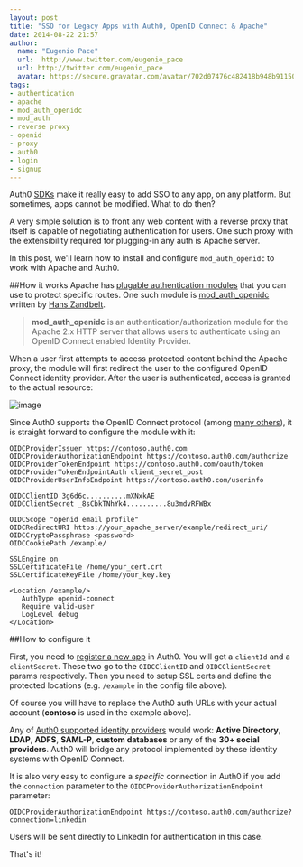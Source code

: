 ```yaml
---
layout: post
title: "SSO for Legacy Apps with Auth0, OpenID Connect & Apache"
date: 2014-08-22 21:57
author:
  name: "Eugenio Pace"
  url:  http://www.twitter.com/eugenio_pace
  url: http://twitter.com/eugenio_pace
  avatar: https://secure.gravatar.com/avatar/702d07476c482418b948b911504137a5?s=60
tags:
- authentication
- apache
- mod_auth_openidc
- mod_auth
- reverse proxy
- openid
- proxy
- auth0
- login
- signup
---
```


Auth0 [SDKs](https://docs.auth0.com) make it really easy to add SSO to any app, on any platform. But sometimes, apps cannot be modified. What to do then?

A very simple solution is to front any web content with a reverse proxy that itself is capable of negotiating authentication for users. One such proxy with the extensibility required for plugging-in any auth is Apache server.

In this post, we'll learn how to install and configure `mod_auth_openidc` to work with Apache and Auth0.

<!-- more -->

##How it works
Apache has [plugable authentication modules](http://httpd.apache.org/docs/current/mod/mod_auth_basic.html#authbasicprovider) that you can use to protect specific routes. One such module is [mod_auth_openidc](https://github.com/pingidentity/mod_auth_openidc) written by [Hans Zandbelt](http://hanszandbelt.wordpress.com/).

> __mod_auth_openidc__ is an authentication/authorization module for the Apache 2.x HTTP server that allows users to authenticate using an OpenID Connect enabled Identity Provider.

When a user first attempts to access protected content behind the Apache proxy, the module will first redirect the user to the configured OpenID Connect identity provider. After the user is authenticated, access is granted to the actual resource:

![image](https://docs.google.com/drawings/d/1ePWbU0cqsKuskGrzKZrpwylp3Q10evHKxv_2MvJ5DQw/pub?w=811&amp;h=340)

Since Auth0 supports the OpenID Connect protocol (among [many others](https://docs.auth0.com/protocols)), it is straight forward to configure the module with it:

```
OIDCProviderIssuer https://contoso.auth0.com
OIDCProviderAuthorizationEndpoint https://contoso.auth0.com/authorize
OIDCProviderTokenEndpoint https://contoso.auth0.com/oauth/token
OIDCProviderTokenEndpointAuth client_secret_post
OIDCProviderUserInfoEndpoint https://contoso.auth0.com/userinfo

OIDCClientID 3g6d6c..........mXNxkAE
OIDCClientSecret _8sCbkTNhYk4..........8u3mdvRFWBx

OIDCScope "openid email profile"
OIDCRedirectURI https://your_apache_server/example/redirect_uri/
OIDCCryptoPassphrase <password>
OIDCCookiePath /example/

SSLEngine on
SSLCertificateFile /home/your_cert.crt
SSLCertificateKeyFile /home/your_key.key

<Location /example/>
   AuthType openid-connect
   Require valid-user
   LogLevel debug
</Location>
```

##How to configure it

First, you need to [register a new app](https://app.myauth0.com/#/applications/create) in Auth0. You will get a `clientId` and a `clientSecret`. These two go to the `OIDCClientID` and `OIDCClientSecret` params respectively. Then you need to setup SSL certs and define the protected locations (e.g. `/example` in the config file above).

Of course you will have to replace the Auth0 auth URLs with your actual account (__contoso__ is used in the example above).

Any of [Auth0 supported identity providers](https://docs.auth0.com/identityproviders) would work: __Active Directory__, __LDAP__, __ADFS__, __SAML-P__, __custom databases__ or any of the __30+ social providers__. Auth0 will bridge any protocol implemented by these identity systems with OpenID Connect.

It is also very easy to configure a _specific_ connection in Auth0 if you add the `connection` parameter to the `OIDCProviderAuthorizationEndpoint` parameter:

```
OIDCProviderAuthorizationEndpoint https://contoso.auth0.com/authorize?connection=linkedin
```

Users will be sent directly to LinkedIn for authentication in this case.

That's it!
